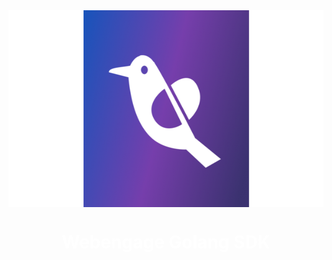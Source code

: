 <div align="center">
    <img src="webengage.png" align="center" width="600" height="315"/>
    <div align="center"> 
        <h1> 
            <b>
                <span style="color:white;"> 
                    Webengage Golang SDK
                </span>
            </b>
        </h1>
    </div>
</div>



# 

